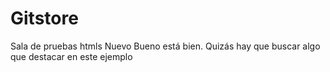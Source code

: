 # Gitstore
Sala de pruebas htmls
Nuevo
Bueno está bien. Quizás hay que buscar algo que destacar en este ejemplo